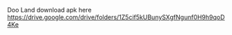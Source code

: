 Doo Land
download apk here
https://drive.google.com/drive/folders/1Z5cif5kUBunySXgfNgunf0H9h9qoD4Ke
